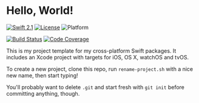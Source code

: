 # Hello, World!

[![Swift 2.1](https://img.shields.io/badge/Swift-2.1-blue.svg)](https://developer.apple.com/swift/) 
[![License](https://img.shields.io/badge/licence-MIT-blue.svg)](https://github.com/lorentey/FrameworkTemplate/blob/master/LICENCE.md)
![Platform](https://img.shields.io/badge/platforms-OS_X%20∙%20iOS%20∙%20watchOS%20∙%20tvOS-blue.svg)

[![Build Status](https://travis-ci.org/lorentey/BTree.svg?branch=master)](https://travis-ci.org/lorentey/FrameworkTemplate)
[![Code Coverage](https://codecov.io/github/lorentey/BTree/coverage.svg?branch=master)](https://codecov.io/github/lorentey/FrameworkTemplate?branch=master)

This is my project template for my cross-platform Swift packages.
It includes an Xcode project with targets for iOS, OS X, watchOS and tvOS.

To create a new project, clone this repo, run `rename-project.sh` with a nice new name, then start typing!

You'll probably want to delete `.git` and start fresh with `git init` before committing anything, though.
